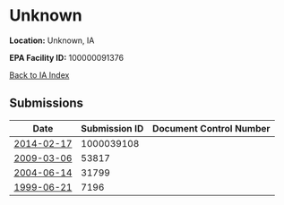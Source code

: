 # Unknown

**Location:** Unknown, IA

**EPA Facility ID:** 100000091376

[Back to IA Index](../../index.md)

## Submissions

| Date | Submission ID | Document Control Number |
|------|--------------|-------------------------|
| [2014-02-17](submissions/1000039108.md) | 1000039108 |  |
| [2009-03-06](submissions/53817.md) | 53817 |  |
| [2004-06-14](submissions/31799.md) | 31799 |  |
| [1999-06-21](submissions/7196.md) | 7196 |  |
